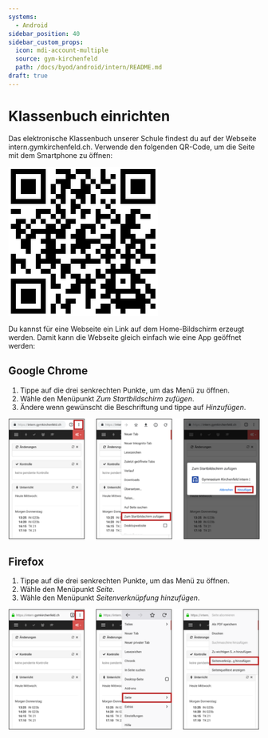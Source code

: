 ```yaml
---
systems:
  - Android
sidebar_position: 40
sidebar_custom_props:
  icon: mdi-account-multiple
  source: gym-kirchenfeld
  path: /docs/byod/android/intern/README.md
draft: true
---
```


# Klassenbuch einrichten



Das elektronische Klassenbuch unserer Schule findest du auf der Webseite intern.gymkirchenfeld.ch. Verwende den folgenden QR-Code, um die Seite mit dem Smartphone zu öffnen:

![intern.gymkirchenfeld.ch](./qr-intern.png)

Du kannst für eine Webseite ein Link auf dem Home-Bildschirm erzeugt werden. Damit kann die Webseite gleich einfach wie eine App geöffnet werden:

## Google Chrome

1. Tippe auf die drei senkrechten Punkte, um das Menü zu öffnen.
2. Wähle den Menüpunkt _Zum Startbildschirm zufügen_.
3. Ändere wenn gewünscht die Beschriftung und tippe auf _Hinzufügen_.

![](./chrome-add-to-home.svg)

## Firefox

1. Tippe auf die drei senkrechten Punkte, um das Menü zu öffnen.
2. Wähle den Menüpunkt _Seite_.
3. Wähle den Menüpunkt _Seitenverknüpfung hinzufügen_.

![](./firefox-add-to-home.svg)
